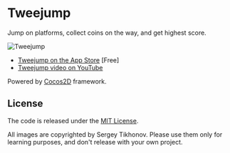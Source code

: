 # Tweejump

Jump on platforms, collect coins on the way, and get highest score.

![Tweejump](http://iplayful.com/tweejump/tweejump.jpg)

* [Tweejump on the App Store][1] [Free]
* [Tweejump video on YouTube][2] 

Powered by [Cocos2D][3] framework.

[1]: http://itunes.apple.com/us/app/tweejump/id318903704?mt=8
[2]: http://www.youtube.com/watch?v=AtPiVIlCfMY
[3]: http://www.cocos2d-iphone.org/

## License

The code is released under the [MIT License](http://opensource.org/licenses/mit-license.php).

All images are copyrighted by Sergey Tikhonov. Please use them only for learning purposes, and don't release with your own project.
